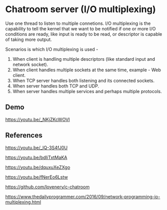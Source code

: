 # Chatroom server (I/O multiplexing)

Use one thread to listen to multiple connetions.
I/O multiplexing is the capability to tell the kernel that we want to be notified if one or more I/O conditions are ready, like input is ready to be read, or descriptor is capable of taking more output.

Scenarios is which I/O multiplexing is used -

1. When client is handling multiple descriptors (like standard input and network socket).
2. When client handles multiple sockets at the same time, example - Web client.
3. When TCP server handles both listening and its connected sockets.
4. When server handles both TCP and UDP.
5. When server handles multiple services and perhaps multiple protocols.

## Demo
https://youtu.be/_NKjZKcWOVI

## References

https://youtu.be/_lQ-3S4fJ0U

https://youtu.be/bdIiTxtMaKA

https://youtu.be/dquxuXeZXgo

https://youtu.be/fNerEo6Lstw

https://github.com/lovenery/c-chatroom

https://www.thedailyprogrammer.com/2016/09/network-programming-io-multiplexing.html
